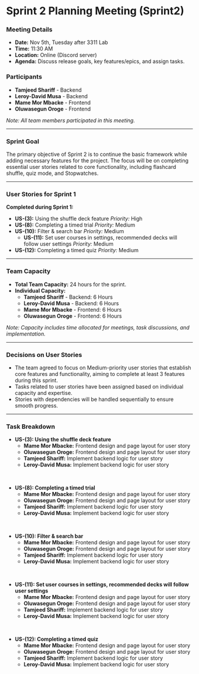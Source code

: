 # **Sprint 2 Planning Meeting (Sprint2)**

### Meeting Details
- **Date:** Nov 5th, Tuesday after 3311 Lab
- **Time:** 11:30 AM
- **Location:** Online (Discord server)
- **Agenda:** Discuss release goals, key features/epics, and assign tasks.

### Participants
- **Tamjeed Shariff** - Backend
- **Leroy-David Musa** - Backend
- **Mame Mor Mbacke** - Frontend
- **Oluwasegun Oroge** - Frontend

*Note: All team members participated in this meeting.*

---

### Sprint Goal
The primary objective of Sprint 2 is to continue the basic framework while adding necessary features for the project. The focus will be on completing essential user stories related to core functionality, including flashcard shuffle, quiz mode, and Stopwatches.

---

### User Stories for Sprint 1
**Completed during Sprint 1:**
- **US-(3):** Using the shuffle deck feature
  *Priority:* High
- **US-(8):** Completing a timed trial
  *Priority:* Medium
- **US-(10):** Filter & search bar
  *Priority:* Medium
  - **US-(11):** Set user courses in settings, recommended decks will follow user settings
  *Priority:* Medium
- **US-(12):** Completing a timed quiz
  *Priority:* Medium

---

### Team Capacity
- **Total Team Capacity:** 24 hours for the sprint.
- **Individual Capacity:**
  - **Tamjeed Shariff** - Backend: 6 Hours
  - **Leroy-David Musa** - Backend: 6 Hours
  - **Mame Mor Mbacke** - Frontend: 6 Hours
  - **Oluwasegun Oroge** - Frontend: 6 Hours

*Note: Capacity includes time allocated for meetings, task discussions, and implementation.*

---

### Decisions on User Stories
- The team agreed to focus on Medium-priority user stories that establish core features and functionality, aiming to complete at least 3 features during this sprint.
- Tasks related to user stories have been assigned based on individual capacity and expertise.
- Stories with dependencies will be handled sequentially to ensure smooth progress.

---

### Task Breakdown

- **US-(3): Using the shuffle deck feature**
  - **Mame Mor Mbacke:** Frontend design and page layout for user story
  - **Oluwasegun Oroge:** Frontend design and page layout for user story
  - **Tamjeed Shariff:** Implement backend logic for user story
  - **Leroy-David Musa:** Implement backend logic for user story
<br />


- **US-(8): Completing a timed trial**
  - **Mame Mor Mbacke:** Frontend design and page layout for user story
  - **Oluwasegun Oroge:** Frontend design and page layout for user story
  - **Tamjeed Shariff:** Implement backend logic for user story
  - **Leroy-David Musa:** Implement backend logic for user story  
<br />

- **US-(10): Filter & search bar**
  - **Mame Mor Mbacke:** Frontend design and page layout for user story
  - **Oluwasegun Oroge:** Frontend design and page layout for user story
  - **Tamjeed Shariff:** Implement backend logic for user story
  - **Leroy-David Musa:** Implement backend logic for user story
<br />

- **US-(11): Set user courses in settings, recommended decks will follow user settings**
  - **Mame Mor Mbacke:** Frontend design and page layout for user story
  - **Oluwasegun Oroge:** Frontend design and page layout for user story
  - **Tamjeed Shariff:** Implement backend logic for user story
  - **Leroy-David Musa:** Implement backend logic for user story
<br />

- **US-(12): Completing a timed quiz**
  - **Mame Mor Mbacke:** Frontend design and page layout for user story
  - **Oluwasegun Oroge:** Frontend design and page layout for user story
  - **Tamjeed Shariff:** Implement backend logic for user story
  - **Leroy-David Musa:** Implement backend logic for user story